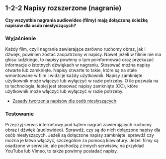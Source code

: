 ## 1-2-2 Napisy rozszerzone (nagranie)
**Czy wszystkie nagrania audiowideo (filmy) mają dołączoną ścieżkę napisów dla osób niesłyszących?**

### Wyjaśnienie
Każdy film, czyli nagranie zawierające zarówno ruchomy obraz, jak i dźwięk, powinien zostać zaopatrzony w napisy. Nawet jeżeli w filmie nie ma głosu ludzkiego, to napisy powinny o tym poinformować oraz przekazać informacje o istotnych dźwiękach w nagraniu. Stosować można napisy otwarte lub zamknięte. Napisy otwarte to takie, które są na stałe wmontowane w film i widzi je każdy użytkownik. Napisy zamknięte użytkownik może włączyć lub wyłączyć w razie potrzeby. O ile pozwala na to technologia, lepiej jest stosować napisy zamknięte (CC), które użytkownik może włączyć lub wyłączyć w razie potrzeby.
-	[Zasady tworzenia napisów dla osób niesłyszących](http://dzieciom.pl/wp-content/uploads/2012/09/Napisy-dla-nieslyszacych-zasady-tworzenia.pdf) 

### Testowanie
Przejrzyj serwis internetowy pod kątem nagrań zawierających ruchomy obraz i dźwięk (audiowideo). Sprawdź, czy są do nich dołączone napisy dla osób niesłyszących. Jeżeli są dołączone napisy zamknięte, sprawdź czy można je łatwo włączyć, szczególnie za pomocą klawiatury. Jeżeli filmy są osadzone w serwisie, ale pochodzą z innych serwisów, na przykład YouTube lub Vimeo, to także powinny posiadać napisy.


